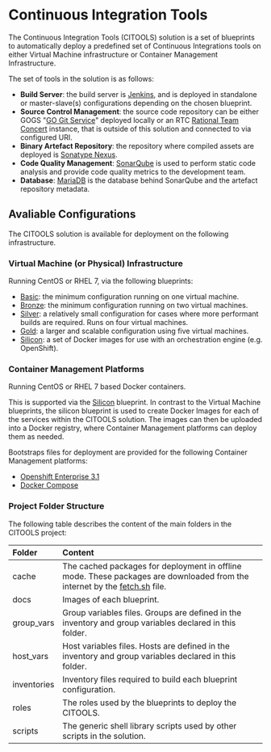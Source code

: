 # Continuous Integration Tools

The Continuous Integration Tools (CITOOLS) solution is a set of blueprints to automatically deploy a predefined set of 
Continuous Integrations tools on either Virtual Machine infrastructure or Container Management Infrastructure.

The set of tools in the solution is as follows:

- **Build Server**: the build server is [Jenkins](https://jenkins-ci.org/), and is deployed in standalone or master-slave(s) configurations depending on the chosen blueprint.
- **Source Control Management**: the source code repository can be either GOGS "[GO Git Service](https://gogs.io/)" deployed locally or an RTC [Rational Team Concert](https:/) instance, that is outside of this solution and connected to via configured URI.
- **Binary Artefact Repository**: the repository where compiled assets are deployed is [Sonatype Nexus](https://).
- **Code Quality Management**: [SonarQube](http://www.sonarqube.org/) is used to perform static code analysis and provide code quality metrics to the development team.
- **Database**: [MariaDB](https://mariadb.org/) is the database behind SonarQube and the artefact repository metadata.

## Avaliable Configurations

The CITOOLS solution is available for deployment on the following infrastructure.
 
### Virtual Machine (or Physical) Infrastructure 
 
Running CentOS or RHEL 7, via the following blueprints:

- [Basic](docs/ci-basic.png): the minimum configuration running on one virtual machine.
- [Bronze](docs/ci-bronze.png): the minimum configuration running on two virtual machines.
- [Silver](docs/ci-silver.png): a relatively small configuration for cases where more performant builds are required. Runs on four virtual machines.
- [Gold](docs/ci-gold.png): a larger and scalable configuration using five virtual machines.
- [Silicon](docs/silicon.png): a set of Docker images for use with an orchestration engine (e.g. OpenShift).

### Container Management Platforms

Running CentOS or RHEL 7 based Docker containers.

This is supported via the [Silicon](docs/silicon.png) blueprint.
In contrast to the Virtual Machine blueprints, the silicon blueprint is used to create Docker Images for each of the services within the CITOOLS solution.
The images can then be uploaded into a Docker registry, where Container Management platforms can deploy them as needed.

Bootstraps files for deployment are provided for the following Container Management platforms:

- [Openshift Enterprise 3.1](blueprints/silicon/os3)
- [Docker Compose](blueprints/silicon/compose)


### Project Folder Structure

The following table describes the content of the main folders in the CITOOLS project:

| Folder | Content |
|:--------|:--------|
| cache | The cached packages for deployment in offline mode. These packages are downloaded from the internet by the [fetch.sh](fetch.sh) file. |
| docs | Images of each blueprint. |
| group_vars | Group variables files.  Groups are defined in the inventory and group variables declared in this folder. |
| host_vars | Host variables files.  Hosts are defined in the inventory and group variables declared in this folder. |
| inventories | Inventory files required to build each blueprint configuration. |
| roles | The roles used by the blueprints to deploy the CITOOLS. |
| scripts | The generic shell library scripts used by other scripts in the solution. |
